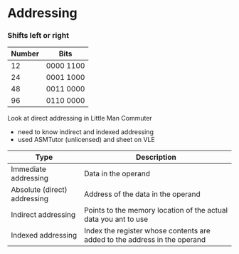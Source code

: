 # Addressing

###  Shifts left or right

| Number | Bits |
| ----- | ----- |
|12|0000 1100|
|24|0001 1000|
|48|0011 0000|
|96|0110 0000|

Look at direct addressing in Little Man Commuter

- need to know indirect and indexed addressing
- used ASMTutor (unlicensed) and sheet on VLE

| Type | Description |
| ----- | ----- |
|Immediate addressing| Data in the operand |
|Absolute (direct) addressing| Address of the data in the operand |
|Indirect addressing| Points to the memory location of the actual data you ant to use |
|Indexed addressing| Index the register whose contents are added to the address in the operand |
